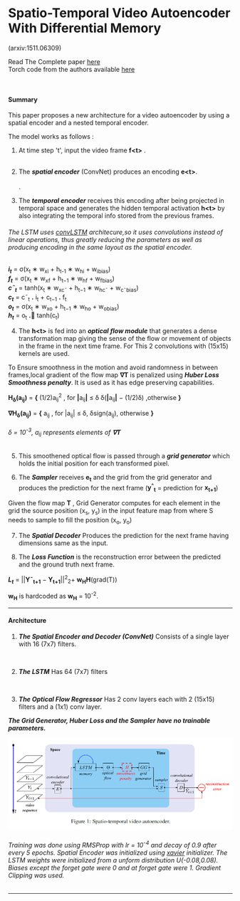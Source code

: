 # Spatio-Temporal Video Autoencoder With Differential Memory
(arxiv:1511.06309)

Read The Complete paper <a href='https://arxiv.org/abs/1511.06309'>here</a><br />
Torch code from the authors available <a href='https://github.com/viorik/ConvLSTM'>here</a>

<br />

#### Summary

This paper proposes a new architecture for a video autoencoder by using a spatial encoder and a nested temporal encoder.

The model works as follows :
1. At time step 't', input the video frame <b>f\<t\></b> .<br /><br />

2. The *<b>spatial encoder</b>* (ConvNet) produces an encoding <b>e\<t\></b>.<br /><br />.

3. The *<b>temporal encoder</b>* receives this encoding after being projected in temporal space and generates the hidden temporal activation <b>h\<t\></b> by also integrating the temporal info stored from the previous frames.

######  The LSTM uses <a href='https://arxiv.org/abs/1506.04214'>convLSTM</a> architecure,so it uses convolutions instead of linear operations, thus greatly reducing the parameters as well as producing encoding in the same layout as the spatial encoder. 


<b><i>i<sub>t</sub></i></b> = σ(x<sub>t</sub> ∗ w<sub>xi</sub> + h<sub>t-1</sub> ∗ w<sub>hi</sub> + w<sub>ibias</sub>)<br />
<b><i>f<sub>t</sub></i></b> = σ(x<sub>t</sub> ∗ w<sub>xf</sub> + h<sub>t−1</sub> ∗ w<sub>hf</sub> + w<sub>fbias</sub>)<br />
<b><i>c˜<sub>t</sub></i></b> = tanh(x<sub>t</sub> ∗ w<sub>xc˜</sub> + h<sub>t−1</sub> ∗ w<sub>hc˜</sub> + w<sub>c˜bias</sub>)<br />
<b><i>c<sub>t</sub></i></b> = c˜<sub>t</sub> <b>.</b> i<sub>t</sub> + c<sub>t−1</sub> <b>.</b> f<sub>t</sub><br />
<b><i>o<sub>t</sub></i></b> = σ(x<sub>t</sub> ∗ w<sub>xo</sub> + h<sub>t−1</sub> ∗ w<sub>ho</sub> + w<sub>obias</sub>)<br/>
<b><i>h<sub>t</sub></i></b> = o<sub>t</sub> <b>.</b> tanh(c<sub>t</sub>)<br />




4. The <b>h\<t\></b> is fed into an *<b>optical flow module</b>* that generates a dense transformation map giving the sense of the flow or movement of objects in the frame in the next time frame.
For This 2 convolutions with (15x15) kernels are used.

To Ensure smoothness in the motion and avoid randomness in between frames,local gradient of the flow map <b>∇T</b> is penalized using *<b>Huber Loss Smoothness penalty</b>*.
It is used as it has edge preserving capabilities.

<b>H<sub>δ</sub>(a<sub>ij</sub>)</b> = <b>{</b>
 (1/2)a<sub>ij</sub><sup>2</sup>  ,   for <b>|</b>a<sub>ij</sub><b>|</b> ≤ δ 
δ(<b>|</b>a<sub>ij</sub><b>|</b> − (1/2)δ)     ,otherwise
										<b>}</b>

<b>∇H<sub>δ</sub>(a<sub>ij</sub>)</b> = <b>{</b>
a<sub>ij</sub> ,   for |a<sub>ij</sub>| ≤ δ,
δsign(a<sub>ij</sub>), otherwise
<b>}</b>


###### δ = 10<sup>-3</sup>, a<sub>ij</sub> represents elements of <b>∇T</b>


5. This smoothened optical flow is passed through a *<b>grid generator</b>* which holds the initial position for each transformed pixel.

6. The *<b>Sampler</b>* receives <b>e<sub>t</sub></b> and the grid from the grid generator and produces the prediction for the next frame (<b>y<sup>^</sup><sub>t</sub></b> = prediction for <b>x<sub>t+1</sub></b>)

 Given the flow map <b>T</b> , Grid Generator computes for
each element in the grid the source position (x<sub>s</sub>, y<sub>s</sub>) in the input feature map from where S needs to sample to fill the position (x<sub>o</sub>, y<sub>o</sub>)


7. The *<b>Spatial Decoder</b>* Produces the prediction for the next frame having dimensions same as the input.

8. The *<b>Loss Function</b>* is the reconstruction error between the predicted and the ground truth next frame.

<b><i>L<sub>t</sub></i></b> = ||<b>Y˜<sub>t+1</sub></b> − <b>Y<sub>t+1</sub></b>||<sup>2</sup><sub>2</sub>+ <b>w<sub>H</sub>H</b>(grad(T))

<b>w<sub>H</sub></b> is hardcoded as <b>w<sub>H</sub></b> = 10<sup>-2</sup>.

_____________________________________________________________________________________

#### Architecture

1. *<b>The Spatial Encoder and Decoder (ConvNet)</b>*
Consists of a single layer with 16 (7x7) filters.
<br/>

2. *<b>The LSTM</b>* 
Has 64 (7x7) filters
<br/>

3. *<b>The Optical Flow Regressor</b>*
Has 2 conv layers each with 2 (15x15) filters and a (1x1) conv layer.

*<b>The Grid Generator, Huber Loss and the Sampler have no trainable parameters.</b>*

<img src='./spation.png' alt='spatio-temporal video autoencoder'/>


###### Training was done using RMSProp with lr = 10<sup>-4</sup> and decay of 0.9 after every 5 epochs. Spatial Encoder was initialized using <u>xavier</u> initializer. The LSTM weights were initialized from a unform distribution U(-0.08,0.08). Biases except the forget gate were 0 and at forget gate were 1. Gradient Clipping was used.


_____________________________________________________________________________________
